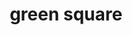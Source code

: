 ---
layout: smileys&emotion
title: green square
emoji: green_square
permalink: 🟩.html
image: assets/img/3moji/green_square.png
---